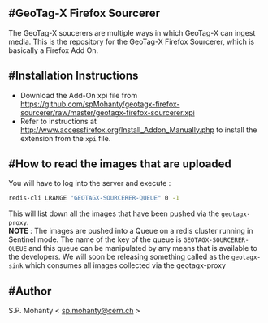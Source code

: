 #GeoTag-X Firefox Sourcerer
--------------------------

The GeoTag-X soucerers are multiple ways in which GeoTag-X can ingest media. This is the repository for the GeoTag-X Firefox Sourcerer, which is basically a Firefox Add On.   

#Installation Instructions
--------------------------

* Download the Add-On xpi file from https://github.com/spMohanty/geotagx-firefox-sourcerer/raw/master/geotagx-firefox-sourcerer.xpi
* Refer to instructions at http://www.accessfirefox.org/Install_Addon_Manually.php to install the extension from the `xpi` file.

#How to read the images that are uploaded
------------------------------------------
You will have to log into the server and execute :
```bash
redis-cli LRANGE "GEOTAGX-SOURCERER-QUEUE" 0 -1
```

This will list down all the images that have been pushed via the `geotagx-proxy`.   
**NOTE** : The images are pushed into a Queue on a redis cluster running in Sentinel mode. The name of the key of the queue is `GEOTAGX-SOURCERER-QUEUE` and this queue can be manipulated by any means that is available to the developers. We will soon be releasing something called as the `geotagx-sink` which consumes all images collected via the geotagx-proxy

#Author
-------
S.P. Mohanty < sp.mohanty@cern.ch >
